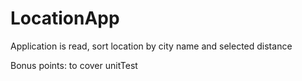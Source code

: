 # LocationApp

Application is read, sort location by city name and selected distance


Bonus points: to cover unitTest
